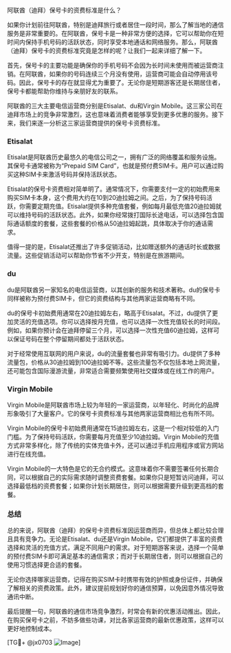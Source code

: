 阿联酋（迪拜）保号卡的资费标准是什么？

如果你计划前往阿联酋，特别是迪拜旅行或者居住一段时间，那么了解当地的通信服务是非常重要的。在阿联酋，保号卡是一种非常方便的选择，它可以帮助你在短时间内保持手机号码的活跃状态，同时享受本地通话和网络服务。那么，阿联酋（迪拜）保号卡的资费标准究竟是怎样的呢？让我们一起来详细了解一下。

首先，保号卡的主要功能是确保你的手机号码不会因为长时间未使用而被运营商注销。在阿联酋，如果你的号码连续三个月没有使用，运营商可能会自动停用该号码。因此，保号卡的存在就显得尤为重要了。无论你是短期游客还是长期居住者，保号卡都能帮助你维持与亲朋好友的联系。

阿联酋的三大主要电信运营商分别是Etisalat、du和Virgin Mobile。这三家公司在迪拜市场上的竞争非常激烈，这也意味着消费者能够享受到更多优惠的服务。接下来，我们来逐一分析这三家运营商提供的保号卡资费标准。

### Etisalat

Etisalat是阿联酋历史最悠久的电信公司之一，拥有广泛的网络覆盖和服务设施。其保号卡通常被称为“Prepaid SIM Card”，也就是预付费SIM卡。用户可以通过购买这种SIM卡来激活号码并保持活跃状态。

Etisalat的保号卡资费相对简单明了。通常情况下，你需要支付一定的初始费用来购买SIM卡本身，这个费用大约在10到20迪拉姆之间。之后，为了保持号码活跃，你需要定期充值。Etisalat提供多种充值套餐，例如每月最低充值20迪拉姆就可以维持号码的活跃状态。此外，如果你经常拨打国际长途电话，可以选择包含国际通话额度的套餐，这些套餐的价格从50迪拉姆起跳，具体取决于你的通话需求。

值得一提的是，Etisalat还推出了许多促销活动，比如赠送额外的通话时长或数据流量。这些促销活动可以帮助你节省不少开支，特别是在旅游期间。

### du

du是阿联酋另一家知名的电信运营商，以其创新的服务和技术著称。du的保号卡同样被称为预付费SIM卡，但它的资费结构与其他两家运营商略有不同。

du的保号卡初始费用通常在20迪拉姆左右，略高于Etisalat。不过，du提供了更加灵活的充值选项。你可以选择按月充值，也可以选择一次性充值较长的时间段。例如，如果你预计会在迪拜停留三个月，可以选择一次性充值60迪拉姆，这样可以保证号码在整个停留期间都处于活跃状态。

对于经常使用互联网的用户来说，du的流量套餐也非常有吸引力。du提供了多种流量包，价格从30迪拉姆到100迪拉姆不等。这些流量包不仅包括本地上网流量，还可能包含国际漫游流量，非常适合需要频繁使用社交媒体或在线工作的用户。

### Virgin Mobile

Virgin Mobile是阿联酋市场上较为年轻的一家运营商，以年轻化、时尚化的品牌形象吸引了大量客户。它的保号卡资费标准与其他两家运营商相比也有所不同。

Virgin Mobile的保号卡初始费用通常在15迪拉姆左右，这是一个相对较低的入门门槛。为了保持号码活跃，你需要每月充值至少10迪拉姆。Virgin Mobile的充值方式非常多样化，除了传统的实体充值卡外，还可以通过手机应用程序或官方网站进行在线充值。

Virgin Mobile的一大特色是它的无合约模式。这意味着你不需要签署任何长期合同，可以根据自己的实际需求随时调整资费套餐。如果你只是短暂访问迪拜，可以选择最低档的资费套餐；如果你计划长期居住，则可以根据需要升级到更高档的套餐。

### 总结

总的来说，阿联酋（迪拜）的保号卡资费标准因运营商而异，但总体上都比较合理且具有竞争力。无论是Etisalat、du还是Virgin Mobile，它们都提供了丰富的资费选择和灵活的充值方式，满足不同用户的需求。对于短期游客来说，选择一个简单的预付费SIM卡即可满足基本的通信需求；而对于长期居住者，则可以根据自己的使用习惯选择更合适的套餐。

无论你选择哪家运营商，记得在购买SIM卡时携带有效的护照或身份证件，并确保了解相关的资费政策。此外，建议提前规划好你的通信预算，以免因意外情况导致通讯中断。

最后提醒一句，阿联酋的通信市场竞争激烈，时常会有新的优惠活动推出。因此，在购买保号卡之前，不妨多做些功课，对比各家运营商的最新优惠政策，这样可以更好地控制成本。

[TG💪+ @jx0703 ![Image](https://github.com/user-attachments/assets/dbca1d08-cadb-493c-b0ec-ad6f7a83f270)]